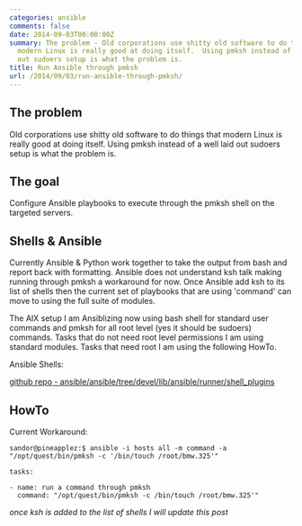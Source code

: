 ```yaml
---
categories: ansible
comments: false
date: 2014-09-03T00:00:00Z
summary: The problem - Old corporations use shitty old software to do things that
  modern Linux is really good at doing itself.  Using pmksh instead of a well laid
  out sudoers setup is what the problem is.
title: Run Ansible through pmksh
url: /2014/09/03/run-ansible-through-pmksh/
---
```


## The problem
Old corporations use shitty old software to do things that modern Linux is really good at doing itself.  Using pmksh instead of a well laid out sudoers setup is what the problem is.  


## The goal
Configure Ansible playbooks to execute through the pmksh shell on the targeted servers.



## Shells & Ansible 
Currently Ansible & Python work together to take the output from bash and report back with formatting.  Ansible does not understand ksh talk making running through pmksh a workaround for now.  Once Ansible add ksh to its list of shells then the current set of playbooks that are using 'command' can move to using the full suite of modules.  

The AIX setup I am Ansiblizing now using bash shell for standard user commands and pmksh for all root level (yes it should be sudoers) commands.  Tasks that do not need root level permissions I am using standard modules.  Tasks that need root I am using the following HowTo.

Ansible Shells:

[github repo - ansible/ansible/tree/devel/lib/ansible/runner/shell_plugins](https://github.com/ansible/ansible/tree/devel/lib/ansible/runner/shell_plugins)

## HowTo

Current Workaround:


~~~
sandor@pineapplez:$ ansible -i hosts all -m command -a "/opt/quest/bin/pmksh -c '/bin/touch /root/bmw.325'"
~~~

~~~
tasks:

- name: run a command through pmksh
  command: "/opt/quest/bin/pmksh -c /bin/touch /root/bmw.325'"
~~~

_once ksh is added to the list of shells I will update this post_